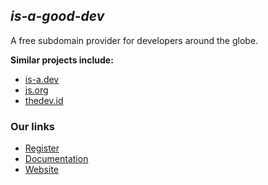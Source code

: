 ## ***is-a-good-dev***

A free subdomain provider for developers around the globe.
 
**Similar projects include:**
- [is-a.dev](https://github.com/is-a-dev/register)
- [js.org](https://github.com/js-org/js.org)
- [thedev.id](https://github.com/fransallen/thedev.id)

### **Our links**
- [Register](https://github.com/is-a-good-dev/Register)
- [Documentation](https://docs.is-a-good.dev)
- [Website](https://is-a-good.dev)
